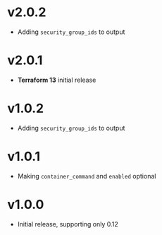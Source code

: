 # v2.0.2

- Adding `security_group_ids` to output

# v2.0.1

- **Terraform 13** initial release

# v1.0.2

- Adding `security_group_ids` to output

# v1.0.1

- Making `container_command` and `enabled` optional

# v1.0.0

- Initial release, supporting only 0.12
